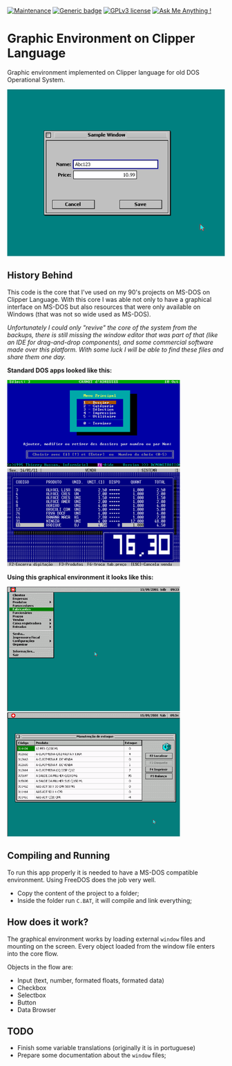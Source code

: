 [![Maintenance](https://img.shields.io/badge/Maintained%3F-no-red.svg)](https://bitbucket.org/lbesson/ansi-colors)
[![Generic badge](https://img.shields.io/badge/Status-Deprecated-orange.svg)](https://shields.io/)
[![GPLv3 license](https://img.shields.io/badge/License-GPLv3-blue.svg)](http://perso.crans.org/besson/LICENSE.html)
[![Ask Me Anything !](https://img.shields.io/badge/Ask%20me-anything-1abc9c.svg)](https://GitHub.com/Naereen/ama)

# Graphic Environment on Clipper Language
Graphic environment implemented on Clipper language for old DOS Operational System.

![Screenshot 01](https://github.com/marcelkohl/graphic-env-clipper/blob/main/SAMPLES/sample-graphics-DOS-clipper-1.png?raw=true)

## History Behind
This code is the core that I've used on my 90's projects on MS-DOS on Clipper Language.
With this core I was able not only to have a graphical interface on MS-DOS but also resources that were only available on Windows (that was not so wide used as MS-DOS).

*Unfortunately I could only "revive" the core of the system from the backups, there is still missing the window editor that was part of that (like an IDE for drag-and-drop components), and some commercial software made over this platform. With some luck I will be able to find these files and share them one day.*

**Standard DOS apps looked like this:**

<img alt="Sample DOS app Clipper" src="https://github.com/marcelkohl/graphic-env-clipper/blob/main/SAMPLES/sample-dos.png?raw=true" width="400" height="auto">&nbsp;&nbsp;<img alt="Sample DOS app Clipper 2" src="https://github.com/marcelkohl/graphic-env-clipper/blob/main/SAMPLES/sample-dos-2.png?raw=true" width="400" height="auto">

**Using this graphical environment it looks like this:**

<img alt="Graphics on Clipper DOS" src="https://github.com/marcelkohl/graphic-env-clipper/blob/main/SAMPLES/sample-graphics-DOS-clipper-2.png?raw=true" width="400" height="auto">&nbsp;&nbsp;<img alt="Graphics on Clipper DOS" src="https://github.com/marcelkohl/graphic-env-clipper/blob/main/SAMPLES/sample-graphics-DOS-clipper-3.png?raw=true" width="400" height="auto">

## Compiling and Running
To run this app properly it is needed to have a MS-DOS compatible environment. Using FreeDOS does the job very well.

- Copy the content of the project to a folder;
- Inside the folder run `C.BAT`, it will compile and link everything;

## How does it work?
The graphical environment works by loading external `window` files and mounting on the screen. Every object loaded from the window file enters into the core flow.

Objects in the flow are:
- Input (text, number, formated floats, formated data)
- Checkbox
- Selectbox
- Button
- Data Browser

## TODO
- Finish some variable translations (originally it is in portuguese)
- Prepare some documentation about the `window` files;
